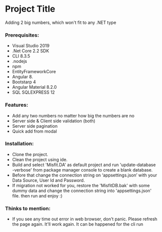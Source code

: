 # Project Title
Adding 2 big numbers, which won't fit to any .NET type

### Prerequisites: 
*	Visual Studio 2019
*	.Net Core 2.2 SDK
*   CLI 8.3.5
*	.nodejs
* 	npm
*	EntityFrameworkCore
*	Angular 8.
*	Bootstarp 4
*	Angular Material 8.2.0
*	SQL SQLEXPRESS 12


### Features:
* Add any two numbers no matter how big the numbers are no 
* Server side & Client side validation (both)
* Server side pagination
* Quick add from modal

### Installation: 
* Clone the project. 
* Clean the project using ide. 
* Build and select 'Misfit.DA' as default project and run 'update-database -verbose' from package manager console to create a blank database.  
* Before that change the connection string on ‘appsettings.json’ with your Data Source, User Id and Password.
* If migration not worked for you, restore the 'MisfitDB.bak' with some dummy data and change the connection string into
	'appsettings.json' file. then run and enjoy :)

### Thinks to mention: 
* If you see any time out error in web browser, don't panic. Please refresh the page again. It'll work again. It can be happened for the cli run
